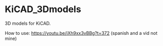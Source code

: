 # KiCAD_3Dmodels
3D models for KiCAD.


How to use:
https://youtu.be/iXh9xx3vBBg?t=372 (spanish and a vid not mine)
